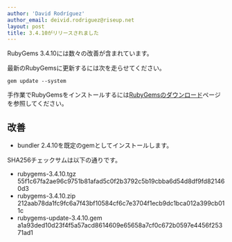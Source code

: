 ```yaml
---
author: 'David Rodríguez'
author_email: deivid.rodriguez@riseup.net
layout: post
title: 3.4.10がリリースされました
---
```


RubyGems 3.4.10には数々の改善が含まれています。

最新のRubyGemsに更新するには次を走らせてください。

    gem update --system

手作業でRubyGemsをインストールするには[RubyGemsのダウンロード][download]ページを参照してください。


## 改善

* bundler 2.4.10を既定のgemとしてインストールします。


SHA256チェックサムは以下の通りです。

* rubygems-3.4.10.tgz
  55f1c67fa2ae96c9751b81afad5c0f2b3792c5b19cbba6d54d8df9fd821460d3
* rubygems-3.4.10.zip  
  212aab78da1fc9fc6a7f43bf10584cf6c7e3704f1ecb9dc1bca012a399cb011c
* rubygems-update-3.4.10.gem  
  a1a93ded10d23f4f5a57acd8614609e65658a7cf0c672b0597e4456f25371ad1


[download]: https://rubygems.org/pages/download

